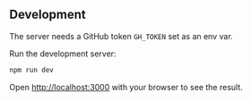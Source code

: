 ## Development

The server needs a GitHub token `GH_TOKEN` set as an env var.

Run the development server:

```bash
npm run dev
```

Open [http://localhost:3000](http://localhost:3000) with your browser to see the result.
